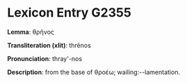 # Lexicon Entry G2355

**Lemma**: θρῆνος

**Transliteration (xlit)**: thrēnos

**Pronunciation**: thray'-nos

**Description**:
from the base of θροέω; wailing:--lamentation.
